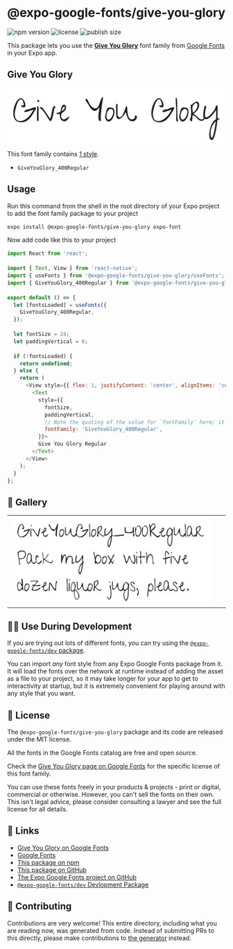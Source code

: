 # @expo-google-fonts/give-you-glory

![npm version](https://flat.badgen.net/npm/v/@expo-google-fonts/give-you-glory)
![license](https://flat.badgen.net/github/license/expo/google-fonts)
![publish size](https://flat.badgen.net/packagephobia/install/@expo-google-fonts/give-you-glory)

This package lets you use the [**Give You Glory**](https://fonts.google.com/specimen/Give+You+Glory) font family from [Google Fonts](https://fonts.google.com/) in your Expo app.

## Give You Glory

![Give You Glory](./font-family.png)

This font family contains [1 style](#-gallery).

- `GiveYouGlory_400Regular`

## Usage

Run this command from the shell in the root directory of your Expo project to add the font family package to your project
```sh
expo install @expo-google-fonts/give-you-glory expo-font
```

Now add code like this to your project
```js
import React from 'react';

import { Text, View } from 'react-native';
import { useFonts } from '@expo-google-fonts/give-you-glory/useFonts';
import { GiveYouGlory_400Regular } from '@expo-google-fonts/give-you-glory/400Regular';

export default () => {
  let [fontsLoaded] = useFonts({
    GiveYouGlory_400Regular,
  });

  let fontSize = 24;
  let paddingVertical = 6;

  if (!fontsLoaded) {
    return undefined;
  } else {
    return (
      <View style={{ flex: 1, justifyContent: 'center', alignItems: 'center' }}>
        <Text
          style={{
            fontSize,
            paddingVertical,
            // Note the quoting of the value for `fontFamily` here; it expects a string!
            fontFamily: 'GiveYouGlory_400Regular',
          }}>
          Give You Glory Regular
        </Text>
      </View>
    );
  }
};

```

## 🔡 Gallery


||||
|-|-|-|
|![GiveYouGlory_400Regular](.//400Regular/GiveYouGlory_400Regular.ttf.png)||||


## 👩‍💻 Use During Development

If you are trying out lots of different fonts, you can try using the [`@expo-google-fonts/dev` package](https://github.com/freeboub/google-fonts/tree/master/font-packages/dev#readme).

You can import *any* font style from any Expo Google Fonts package from it. It will load the fonts
over the network at runtime instead of adding the asset as a file to your project, so it may take longer
for your app to get to interactivity at startup, but it is extremely convenient
for playing around with any style that you want.

## 📖 License

The `@expo-google-fonts/give-you-glory` package and its code are released under the MIT license.

All the fonts in the Google Fonts catalog are free and open source.

Check the [Give You Glory page on Google Fonts](https://fonts.google.com/specimen/Give+You+Glory) for the specific license of this font family.

You can use these fonts freely in your products & projects - print or digital, commercial or otherwise. However, you can't sell the fonts on their own. This isn't legal advice, please consider consulting a lawyer and see the full license for all details.

## 🔗 Links

- [Give You Glory on Google Fonts](https://fonts.google.com/specimen/Give+You+Glory)
- [Google Fonts](https://fonts.google.com/)
- [This package on npm](https://www.npmjs.com/package/@expo-google-fonts/give-you-glory)
- [This package on GitHub](https://github.com/freeboub/google-fonts/tree/master/font-packages/give-you-glory)
- [The Expo Google Fonts project on GitHub](https://github.com/freeboub/google-fonts)
- [`@expo-google-fonts/dev` Devlopment Package](https://github.com/freeboub/google-fonts/tree/master/font-packages/dev)

## 🤝 Contributing

Contributions are very welcome! This entire directory, including what you are reading now, was generated from code. Instead of submitting PRs to this directly, please make contributions to [the generator](https://github.com/freeboub/google-fonts/tree/master/packages/generator) instead.
